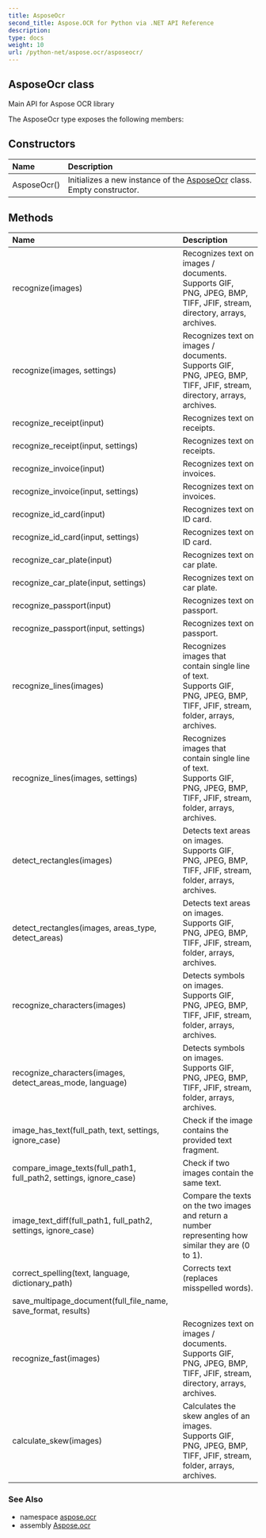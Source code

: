 ```yaml
---
title: AsposeOcr
second_title: Aspose.OCR for Python via .NET API Reference
description: 
type: docs
weight: 10
url: /python-net/aspose.ocr/asposeocr/
---
```


## AsposeOcr class

Main API for Aspose OCR library

The AsposeOcr type exposes the following members:
## Constructors
| Name | Description |
| :- | :- |
|AsposeOcr()|Initializes a new instance of the [AsposeOcr](/ocr/python-net/aspose.ocr/asposeocr/) class.<br/>            Empty constructor.|
## Methods
| Name | Description |
| :- | :- |
|recognize(images)|Recognizes text on images / documents.<br/>            Supports GIF, PNG, JPEG, BMP, TIFF, JFIF, stream, directory, arrays, archives.|
|recognize(images, settings)|Recognizes text on images / documents.<br/>            Supports GIF, PNG, JPEG, BMP, TIFF, JFIF, stream, directory, arrays, archives.|
|recognize_receipt(input)|Recognizes text on receipts.|
|recognize_receipt(input, settings)|Recognizes text on receipts.|
|recognize_invoice(input)|Recognizes text on invoices.|
|recognize_invoice(input, settings)|Recognizes text on invoices.|
|recognize_id_card(input)|Recognizes text on ID card.|
|recognize_id_card(input, settings)|Recognizes text on ID card.|
|recognize_car_plate(input)|Recognizes text on car plate.|
|recognize_car_plate(input, settings)|Recognizes text on car plate.|
|recognize_passport(input)|Recognizes text on passport.|
|recognize_passport(input, settings)|Recognizes text on passport.|
|recognize_lines(images)|Recognizes images that contain single line of text.<br/>            Supports GIF, PNG, JPEG, BMP, TIFF, JFIF, stream, folder, arrays, archives.|
|recognize_lines(images, settings)|Recognizes images that contain single line of text.<br/>            Supports GIF, PNG, JPEG, BMP, TIFF, JFIF, stream, folder, arrays, archives.|
|detect_rectangles(images)|Detects text areas on images.<br/>            Supports GIF, PNG, JPEG, BMP, TIFF, JFIF, stream, folder, arrays, archives.|
|detect_rectangles(images, areas_type, detect_areas)|Detects text areas on images.<br/>            Supports GIF, PNG, JPEG, BMP, TIFF, JFIF, stream, folder, arrays, archives.|
|recognize_characters(images)|Detects symbols on images.<br/>            Supports GIF, PNG, JPEG, BMP, TIFF, JFIF, stream, folder, arrays, archives.|
|recognize_characters(images, detect_areas_mode, language)|Detects symbols on images.<br/>            Supports GIF, PNG, JPEG, BMP, TIFF, JFIF, stream, folder, arrays, archives.|
|image_has_text(full_path, text, settings, ignore_case)|Check if the image contains the provided text fragment.|
|compare_image_texts(full_path1, full_path2, settings, ignore_case)|Check if two images contain the same text.|
|image_text_diff(full_path1, full_path2, settings, ignore_case)|Compare the texts on the two images and return a number representing how similar they are (0 to 1).|
|correct_spelling(text, language, dictionary_path)|Corrects text (replaces misspelled words).|
|save_multipage_document(full_file_name, save_format, results)|  |
|recognize_fast(images)|Recognizes text on images / documents.<br/>            Supports GIF, PNG, JPEG, BMP, TIFF, JFIF, stream, directory, arrays, archives.|
|calculate_skew(images)|Calculates the skew angles of an images.<br/>            Supports GIF, PNG, JPEG, BMP, TIFF, JFIF, stream, folder, arrays, archives.|

### See Also

* namespace [aspose.ocr](/ocr/python-net/aspose.ocr/)
* assembly [Aspose.ocr](/ocr/python-net/)

